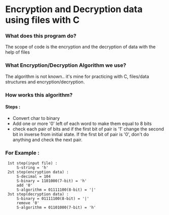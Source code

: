 # Encryption and Decryption data using files with C

### What does this program do? 
The scope of code is the encryption and the decryption of data with the help of files
### What Encryption/Decryption Algorithm we use? 
The algorithm is not known.. it's mine for practicing with C, files/data structures and encryption/decryption.
### How works this algorithm?
   #### Steps : 
   * Convert char to binary
   * Add one or more '0' left of each word to make them equal to 8 bits
   * check each pair of bits and if the first bit of pair is '1' change the second bit in inverse from initial state. If the first bit of pair is '0', don't do anything and check the next pair.

### For Example :
	 1st step(input file) :
		 S-string = 'h'
	 2st step(encryption data) :
		 S-decimal = 104
		 S-binary = 1101000(7-bit) = 'h'
		 add '0'
		 S-algorithm = 01111100(8-bit) = '|'
	 3st step(decryption data) :
		 S-binary = 01111100(8-bit) = '|'
		 remove '0'
		 S-algorithm = 01101000(7-bit) = 'h'
